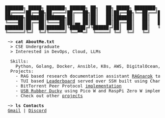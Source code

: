 # 
<br>
<pre>
███████╗ █████╗ ███████╗ ██████╗ ██╗   ██╗ █████╗ ████████╗ ██████╗██╗  ██╗
██╔════╝██╔══██╗██╔════╝██╔═══██╗██║   ██║██╔══██╗╚══██╔══╝██╔════╝██║  ██║
███████╗███████║███████╗██║   ██║██║   ██║███████║   ██║   ██║     ███████║
╚════██║██╔══██║╚════██║██║▄▄ ██║██║   ██║██╔══██║   ██║   ██║     ██╔══██║
███████║██║  ██║███████║╚██████╔╝╚██████╔╝██║  ██║   ██║   ╚██████╗██║  ██║
╚══════╝╚═╝  ╚═╝╚══════╝ ╚══▀▀═╝  ╚═════╝ ╚═╝  ╚═╝   ╚═╝    ╚═════╝╚═╝  ╚═╝
</pre>

<pre>
 ~> <strong>cat AboutMe.txt</strong>
  > CSE Undergraduate
  > Interested in DevOps, Cloud, LLMs
  
  Skills:
    Python, Golang, Docker, Ansible, K8s, AWS, DigitalOcean, Azure
  Projects:
    - RAG based research documentation assistant <a href="https://github.com/SourasishBasu/RAGnarok/tree/main">RAGnarok</a> targeted towards professionals.
    - TUI based <a href="https://github.com/SourasishBasu/ssh-leaderboard">Leaderboard</a> served over SSH built using Charm.sh and Go.
    - BitTorrent Peer Protocol <a href="https://github.com/SourasishBasu/bittorrent-python">implementation</a>
    - <a href="https://github.com/SourasishBasu/PicoW-Ducky">USB Rubber Ducky</a> using Pico W and RaspPi Zero W implementation of <a href="https://github.com/SourasishBasu/Pwnagotchi-raspberry-pi0">Pwnagotchi</a>.
    - Check out other <a href="https://github.com/SourasishBasu?tab=repositories">projects</a>

 ~> <strong>ls Contacts</strong>
 <a href="mailto:sourasishbasu06@gmail.com">Gmail</a> | <a href="https://discordapp.com/users/524877465496190976">Discord</a>
</pre>

